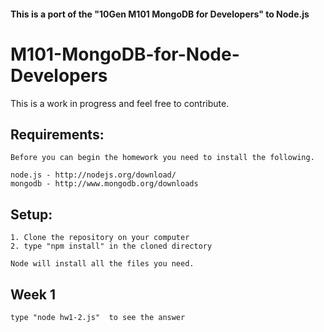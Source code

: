 #### This is a port of the "10Gen M101 MongoDB for Developers" to Node.js

M101-MongoDB-for-Node-Developers
==========

This is a work in progress and feel free to contribute.

## Requirements:

    Before you can begin the homework you need to install the following.

	node.js - http://nodejs.org/download/
	mongodb - http://www.mongodb.org/downloads


## Setup:

    1. Clone the repository on your computer
    2. type "npm install" in the cloned directory

    Node will install all the files you need.

## Week 1

    type "node hw1-2.js"  to see the answer
